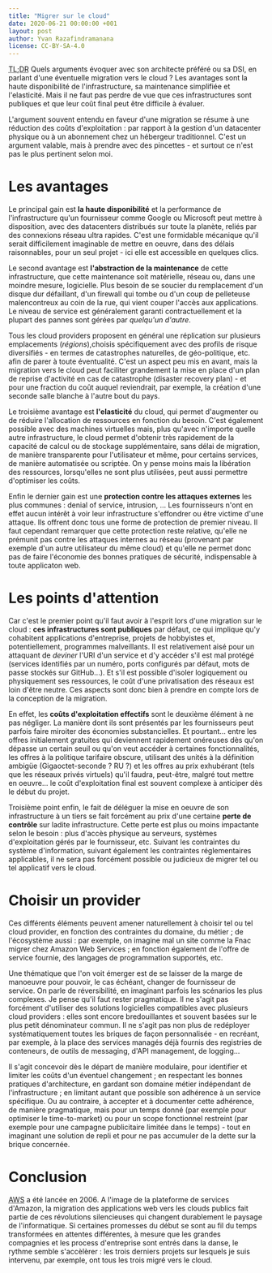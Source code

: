 ```yaml
---
title: "Migrer sur le cloud"
date: 2020-06-21 00:00:00 +001
layout: post
author: Yvan Razafindramanana
license: CC-BY-SA-4.0
---
```


<acronym title="En résumé... (Too long; Didn't Read)">TL;DR</acronym>
Quels arguments évoquer avec son architecte préféré ou sa DSI, en parlant d'une éventuelle migration vers le cloud ? Les avantages sont la haute disponibilité de l'infrastructure, sa maintenance simplifiée et l'elasticité. Mais il ne faut pas perdre de vue que ces infrastructures sont publiques et que leur coût final peut être difficile à évaluer.

<!--more-->

L'argument souvent entendu en faveur d'une migration se résume à une réduction des coûts d'exploitation : par rapport à la gestion d'un datacenter physique ou à un abonnement chez un hébergeur traditionnel. C'est un argument valable, mais à prendre avec des pincettes - et surtout ce n'est pas le plus pertinent selon moi. 

# Les avantages

Le principal gain est __la haute disponibilité__ et la performance de l'infrastructure qu'un fournisseur comme Google ou Microsoft peut mettre à disposition, avec des datacenters distribués sur toute la planète, reliés par des connexions réseau ultra rapides. C'est une formidable mécanique qu'il serait difficilement imaginable de mettre en oeuvre, dans des délais raisonnables, pour un seul projet - ici elle est accessible en quelques clics.

Le second avantage est __l'abstraction de la maintenance__ de cette infrastructure, que cette maintenance soit matérielle, réseau ou, dans une moindre mesure, logicielle. Plus besoin de se soucier du remplacement d'un disque dur défaillant, d'un firewall qui tombe ou d'un coup de pelleteuse malencontreux au coin de la rue, qui vient couper l'accès aux applications. Le niveau de service est généralement garanti contractuellement et la plupart des pannes sont gérées par _quelqu'un d'autre_.

Tous les cloud providers proposent en général une réplication sur plusieurs emplacements (_régions_),choisis spécifiquement avec des profils de risque diversifiés - en termes de catastrophes naturelles, de géo-politique, etc. afin de parer à toute éventualité. C'est un aspect peu mis en avant, mais la migration vers le cloud peut faciliter grandement la mise en place d'un plan de reprise d'activité en cas de catastrophe (disaster recovery plan) - et pour une fraction du coût auquel reviendrait, par exemple, la création d'une seconde salle blanche à l'autre bout du pays.

Le troisième avantage est __l'elasticité__ du cloud, qui permet d'augmenter ou de réduire l'allocation de ressources en fonction du besoin. C'est également possible avec des machines virtuelles mais, plus qu'avec n'importe quelle autre infrastructure, le cloud permet d'obtenir très rapidement de la capacité de calcul ou de stockage supplémentaire, sans délai de migration, de manière transparente pour l'utilisateur et même, pour certains services, de manière automatisée ou scriptée. On y pense moins mais la libération des ressources, lorsqu'elles ne sont plus utilisées, peut aussi permettre d'optimiser les coûts.

Enfin le dernier gain est une __protection contre les attaques externes__ les plus communes : denial of service, intrusion, ... Les fournisseurs n'ont en effet aucun intérêt à voir leur infrastructure s'effondrer ou être victime d'une attaque. Ils offrent donc tous une forme de protection de premier niveau. Il faut cependant remarquer que cette protection reste relative, qu'elle ne prémunit pas contre les attaques internes au réseau (provenant par exemple d'un autre utilisateur du même cloud) et qu'elle ne permet donc pas de faire l'économie des bonnes pratiques de sécurité, indispensable à toute applicaton web.

# Les points d'attention 

Car c'est le premier point qu'il faut avoir à l'esprit lors d'une migration sur le cloud : __ces infrastructures sont publiques__ par défaut, ce qui implique qu'y cohabitent applications d'entreprise, projets de hobbyistes et, potentiellement, programmes malveillants. Il est relativement aisé pour un attaquant de _deviner_ l'URI d'un service et d'y accéder s'il est mal protégé (services identifiés par un numéro, ports configurés par défaut, mots de passe stockés sur GitHub...). Et s'il est possible d'isoler logiquement ou physiquement ses ressources, le coût d'une privatisation des réseaux est loin d'être neutre. Ces aspects sont donc bien à prendre en compte lors de la conception de la migration.

En effet, les __coûts d'exploitation effectifs__ sont le deuxième élément à ne pas négliger. La manière dont ils sont présentés par les fournisseurs peut parfois faire miroiter des économies substancielles. Et pourtant... entre les offres initialement gratuites qui deviennent rapidement onéreuses dès qu'on dépasse un certain seuil ou qu'on veut accéder à certaines fonctionnalités, les offres à la politique tarifaire obscure, utilisant des unités à la définition ambigüe (Gigaoctet-seconde ? RU ?) et les offres au prix exhubérant (tels que les réseaux privés virtuels) qu'il faudra, peut-être, malgré tout mettre en oeuvre... le coût d'exploitation final est souvent complexe à anticiper dès le début du projet. 

Troisième point enfin, le fait de déléguer la mise en oeuvre de son infrastructure à un tiers se fait forcément au prix d'une certaine __perte de contrôle__ sur ladite infrastructure. Cette perte est plus ou moins impactante selon le besoin : plus d'accès physique au serveurs, systèmes d'exploitation gérés par le fournisseur, etc. Suivant les contraintes du système d'information, suivant également les contraintes réglementaires applicables, il ne sera pas forcément possible ou judicieux de migrer tel ou tel applicatif vers le cloud.

# Choisir un provider

Ces différents éléments peuvent amener naturellement à choisir tel ou tel cloud provider, en fonction des contraintes du domaine, du métier ; de l'écosystème aussi : par exemple, on imagine mal un site comme la Fnac migrer chez Amazon Web Services ; en fonction également de l'offre de service fournie, des langages de programmation supportés, etc.

Une thématique que l'on voit émerger est de se laisser de la marge de manoeuvre pour pouvoir, le cas échéant, changer de fournisseur de service. On parle de réversibilité, en imaginant parfois les scénarios les plus complexes. Je pense qu'il faut rester pragmatique. Il ne s'agit pas forcément d'utiliser des solutions logicielles compatibles avec plusieurs cloud providers : elles sont encore bredouillantes et souvent basées sur le plus petit dénominateur commun. Il ne s'agit pas non plus de redéployer systématiquement toutes les briques de façon personnalisée - en recréant, par exemple, à la place des services managés déjà fournis des registries de conteneurs, de outils de messaging, d'API management, de logging...

Il s'agit concevoir dès le départ de manière modulaire, pour identifier et limiter les coûts d'un éventuel changement ; en respectant les bonnes pratiques d'architecture, en gardant son domaine métier indépendant de l'infrastructure ; en limitant autant que possible son adhérence à un service spécifique. Ou au contraire, à accepter et à documenter cette adhérence, de manière pragmatique, mais pour un temps donné (par exemple pour optimiser le time-to-market) ou pour un scope fonctionnel restreint (par exemple pour une campagne publicitaire limitée dans le temps) - tout en imaginant une solution de repli et pour ne pas accumuler de la dette sur la brique concernée.

# Conclusion

<acronym title="Amazon Web Services">AWS</acronym> a été lancée en 2006. A l'image de la plateforme de services d'Amazon, la migration des applications web vers les clouds publics fait partie de ces révolutions silencieuses qui changent durablement le paysage de l'informatique. Si certaines promesses du début se sont au fil du temps transformées en attentes différentes, à mesure que les grandes compagnies et les process d'entreprise sont entrés dans la danse, le rythme semble s'accèlèrer : les trois derniers projets sur lesquels je suis intervenu, par exemple, ont tous les trois migré vers le cloud.

